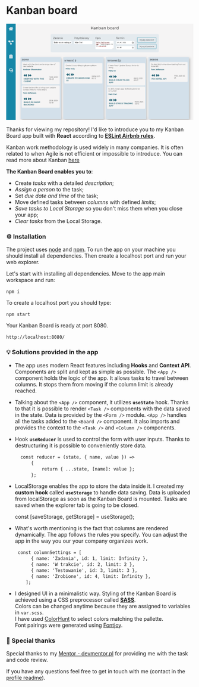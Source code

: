 # Kanban board

![Kanban Board UI](https://github.com/mateuszjansowa/React-Kanban-board/blob/main/assets/AppUI.PNG?raw=true)

Thanks for viewing my repository! I'd like to introduce you to my Kanban Board app built with **React** according to [**ESLint Airbnb rules**](https://github.com/airbnb/javascript/tree/master/react).

Kanban work methodology is used widely in many companies. It is often related to when Agile is not efficient or impossible to introduce. You can read more about Kanban [here](https://www.atlassian.com/agile/kanban)


**The Kanban Board enables you to**:
-   Create *tasks* with a detailed *description*;
-   *Assign a person* to the task;
-   Set *due date and time* of the task;
-   Move defined tasks between *columns* with defined *limits*;
-   *Save tasks to Local Storage* so you don't miss them when you close your app;
-   *Clear tasks* from the Local Storage.



### ⚙️ Installation

The project uses [node](https://nodejs.org/en/) and [npm](https://www.npmjs.com/). To run the app on your machine you should install all dependencies. Then create a localhost port and run your web explorer.

Let's start with installing all dependencies. Move to the app main workspace and run:

    npm i

To create a localhost port you should type:

    npm start

Your Kanban Board is ready at port 8080.

    http://localhost:8080/



### 💡 Solutions provided in the app

- The app uses modern React features including **Hooks** and **Context API**. Components are split and kept as simple as possible. The `<App />` component holds the logic of the app. It allows tasks to travel between columns. It stops them from moving if the column limit is already reached.

- Talking about the `<App />` component, it utilizes **`useState`** hook. Thanks to that it is possible to render `<Task />` components with the data saved in the state. Data is provided by the `<Form />` module. `<App />` handles all the tasks added to the `<Board />` component. It also imports and provides the context to the `<Task />` and `<Column />` components.

- Hook **`useReducer`** is used to control the form with user inputs. Thanks to destructuring it is possible to conveniently store data.

        const reducer = (state, { name, value }) =>
    		{
    		    return { ...state, [name]: value };
    	    };

- LocalStorage enables the app to store the data inside it. I created my **custom hook** called **`useStorage`** to handle data saving. Data is uploaded from localStorage as soon as the Kanban Board is mounted. Tasks are saved when the explorer tab is going to be closed.

    const [saveStorage, getStorage] = useStorage();

- What's worth mentioning is the fact that columns are rendered dynamically. The app follows the rules you specify. You can adjust the app in the way you our your company organizes work.

       const columnSettings = [
    	    { name: 'Zadania', id: 1, limit: Infinity },
    	    { name: 'W trakcie', id: 2, limit: 2 },
    	    { name: 'Testowanie', id: 3, limit: 3 },
    	    { name: 'Zrobione', id: 4, limit: Infinity },
    	  ];

- I designed UI in a minimalistic way. Styling of the Kanban Board is achieved using a CSS preprocessor called [**SASS**](https://sass-lang.com/).<br />
Colors can be changed anytime because they are assigned to variables in `var.scss`.<br />
I have used [ColorHunt](https://colorhunt.co/) to select colors matching the pallette.<br />
Font pairings were generated using [Fontjoy](https://fontjoy.com/).<br />



### 🙏 Special thanks

Special thanks to my [Mentor - devmentor.pl](https://devmentor.pl/) for providing me with the task and code review.

If you have any questions feel free to get in touch with me (contact in the [profile readme](https://github.com/mateuszjansowa)).

